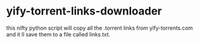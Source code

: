 yify-torrent-links-downloader
=============================

this nifty python script will copy all the .torrent links from yify-torrents.com and it ll save them to a file called links.txt. 